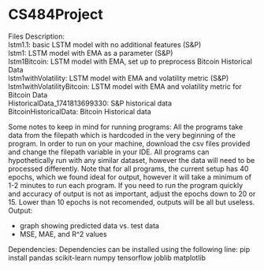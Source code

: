 # CS484Project

Files Description:<br>
lstm1.1: basic LSTM model with no additional features (S&P) <br>
lstm1: LSTM model with EMA as a parameter (S&P)<br>
lstm1Bitcoin: LSTM model with EMA, set up to preprocess Bitcoin Historical Data<br>
lstm1withVolatility: LSTM model with EMA and volatility metric (S&P)<br>
lstm1withVolatilityBitcoin: LSTM model with EMA and volatility metric for Bitcoin Data<br>
HistoricalData_1741813699330: S&P historical data<br>
BitcoinHistoricalData: Bitcoin Historical data<br>

Some notes to keep in mind for running programs:
All the programs take data from the filepath which is hardcoded in the very beginning of the program. In order to run on your machine, download the csv files provided and change the filepath variable in your IDE. All programs can hypothetically run with any similar dataset, however the data will need to be processed differently. Note that for all programs, the current setup has 40 epochs, which we found ideal for output, however it will take a minimum of 1-2 minutes to run each program. If you need to run the program quickly and accuracy of output is not as important, adjust the epochs down to 20 or 15. Lower than 10 epochs is not recomended, outputs will be all but useless.<br>
Output:
- graph showing predicted data vs. test data
- MSE, MAE, and R^2 values


Dependencies:
Dependencies can be installed using the following line:
pip install pandas scikit-learn numpy tensorflow joblib matplotlib

